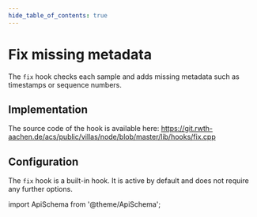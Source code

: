 ```yaml
---
hide_table_of_contents: true
---
```


# Fix missing metadata

The `fix` hook checks each sample and adds missing metadata such as timestamps or sequence numbers.

## Implementation

The source code of the hook is available here:
https://git.rwth-aachen.de/acs/public/villas/node/blob/master/lib/hooks/fix.cpp

## Configuration

The `fix` hook is a built-in hook. It is active by default and does not require any further options.

import ApiSchema from '@theme/ApiSchema';

<ApiSchema id="node" example pointer="#/components/schemas/fix" />
